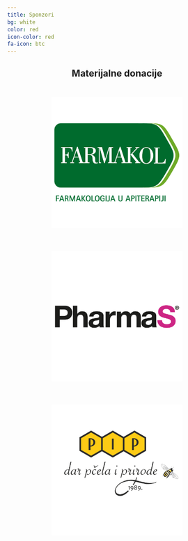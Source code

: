 ```yaml
---
title: Sponzori
bg: white
color: red
icon-color: red
fa-icon: btc
---
```

<center>

<h2>Materijalne donacije</h2>
	<img src='/img/logo/farmakol.png' width="25%" style='padding: 5%; min-width: 300px !important'>
	<img src='/img/logo/pharmas.png' width="25%" style='padding: 5%; min-width: 300px !important'>
	<img src='/img/logo/pip.png' width="25%" style='padding: 5%; min-width: 300px !important'>


</center>